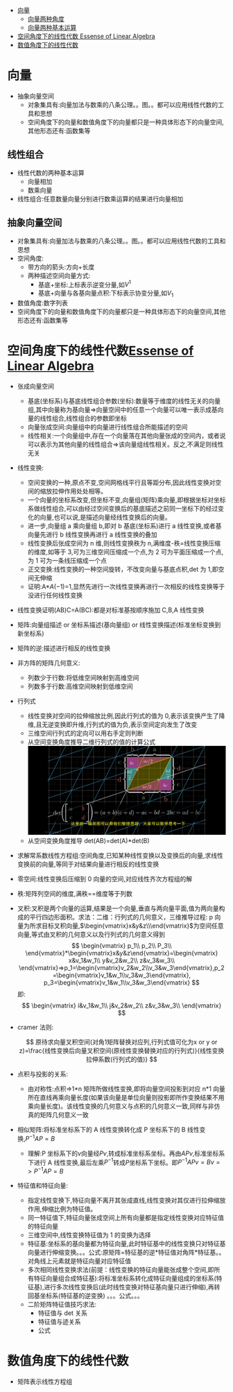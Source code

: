 - [向量](#向量)
  - [向量两种角度](#向量两种角度)
  - [向量两种基本运算](#向量两种基本运算)
- [空间角度下的线性代数 Essense of Linear Algebra](#空间角度下的线性代数essense-of-linear-algebra)
- [数值角度下的线性代数](#数值角度下的线性代数)

# 向量

- 抽象向量空间
  - 对象集具有:向量加法与数乘的八条公理。。图。。都可以应用线性代数的工具和思想
  - 空间角度下的向量和数值角度下的向量都只是一种具体形态下的向量空间,其他形态还有:函数集等

## 线性组合

- 线性代数的两种基本运算
  - 向量相加
  - 数乘向量
- 线性组合:任意数量向量分别进行数乘运算的结果进行向量相加

## 抽象向量空间

- 对象集具有:向量加法与数乘的八条公理。。图。。都可以应用线性代数的工具和思想
- 空间角度:
  - 带方向的箭头:方向+长度
  - 两种描述空间向量方式:
    - 基底+坐标:上标表示逆变分量,如$V^1$
    - 基底+向量与各基向量点积:下标表示协变分量,如$V_1$
- 数值角度:数字列表
- 空间角度下的向量和数值角度下的向量都只是一种具体形态下的向量空间,其他形态还有:函数集等

# 空间角度下的线性代数[Essense of Linear Algebra](https://www.bilibili.com/video/BV1Ys411k7yQ?spm_id_from=333.337.search-card.all.click)

- 张成向量空间
  - 基底(坐标系)与基底线性组合参数(坐标):数量等于维度的线性无关的向量组,其中向量称为基向量=>向量空间中的任意一个向量可以唯一表示成基向量的线性组合,线性组合的参数即坐标
  - 向量张成空间:向量组中的向量进行线性组合所能描述的空间
  - 线性相关:一个向量组中,存在一个向量落在其他向量张成的空间内，或者说可以表示为其他向量的线性组合=>该向量组线性相关。反之,不满足则线性无关
- 线性变换:
  - 空间变换的一种,原点不变,空间网格线平行且等距分布,因此线性变换对空间的缩放拉伸作用处处相等。
  - 一个向量的坐标系改变,但坐标不变,向量组(矩阵)乘向量,即根据坐标对坐标系做线性组合,可以由经过空间变换后的基底描述之前同一坐标下的经过变化的向量,也可以说,是描述向量经线性变换后的向量。
  - 进一步,向量组 a 乘向量组 b,即对 b 基底(坐标系)进行 a 线性变换,或者基向量先进行 b 线性变换再进行 a 线性变换的叠加
  - 线性变换后张成空间为 n 维,则线性变换秩为 n,满维度-秩=线性变换压缩的维度,如等于 3,可为三维空间压缩成一个点,为 2 可为平面压缩成一个点,为 1 可为一条线压缩成一个点
  - 正交变换:线性变换的一种空间旋转，不改变向量与基底点积,det 为 1,即空间无伸缩
  - 证明:A\*$A(-1)$=1,显然先进行一次线性变换再进行一次相反的线性变换等于没进行任何线性变换
- 线性变换证明(AB)C=A(BC):都是对标准基按顺序施加 C,B,A 线性变换
- 矩阵:向量组描述 or 坐标系描述(基向量组) or 线性变换描述(标准坐标变换到新坐标系)
- 矩阵的逆:描述进行相反的线性变换
- 非方阵的矩阵几何意义:

  - 列数少于行数:将低维空间映射到高维空间
  - 列数多于行数:高维空间映射到低维空间

- 行列式
  - 线性变换对空间的拉伸缩放比例,因此行列式的值为 0,表示该变换产生了降维,且无逆变换即升维,行列式的值为负,表示空间定向发生了改变
  - 三维空间行列式的定向可以用右手定则判断
  - 从空间变换角度推导二维行列式的值的计算公式
    <img src="./resource/image/二维行列式计算公式推导.jpg" width="800px">
  - 从空间变换角度推导 det(AB)=det(A)\*det(B)
- 求解常系数线性方程组:空间角度,已知某种线性变换以及变换后的向量,求线性变换前的向量,等同于对结果向量进行相反的线性变换
- 零空间:线性变换后压缩到 0 向量的空间,对应线性齐次方程组的解
- 秩:矩阵列空间的维度,满秩==维度等于列数
- 叉积:叉积是两个向量的运算,结果是一个向量,垂直与两向量平面,值为两向量构成的平行四边形面积。求法：二维：行列式的几何意义，三维推导过程:
  p 向量为所求目标叉积向量,$\begin{vmatrix}x&y&z\\\end{vmatrix}$为空间任意向量,等式由叉积的几何意义以及行列式的几何意义得到
  $$
  \begin{vmatrix}
  p_1\\
  p_2\\
  P_3\\
  \end{vmatrix}*\begin{vmatrix}x&y&z\end{vmatrix}=\begin{vmatrix}
  x&v_1&w_1\\
  y&v_2&w_2\\
  z&v_3&w_3\\
  \end{vmatrix}=>p_1=\begin{vmatrix}v_2&w_2\\v_3&w_3\end{vmatrix},p_2=\begin{vmatrix}v_1&w_1\\v_3&w_3\end{vmatrix},
  p_3=\begin{vmatrix}v_1&w_1\\v_3&w_3\end{vmatrix}
  $$
  即:
  $$
  \begin{vmatrix}
  i&v_1&w_1\\
  j&v_2&w_2\\
  z&v_3&w_3\\
  \end{vmatrix}
  $$
- cramer 法则:

  $$
  原待求向量叉积空间(对角1矩阵替换对应列,行列式值可化为x or y or z)=\frac{线性变换后向量叉积空间(原线性变换替换对应的行列式)}{线性变换拉伸系数(行列式的值)}
  $$

- 点积与投影的关系:
  - 由对称性:点积=>1\*n 矩阵所做线性变换,即将向量空间投影到对应 n\*1 向量所在直线再乘向量长度(如果该向量是单位向量则投影即所作变换结果不用乘向量长度)。该线性变换的几何意义与点积的几何意义一致,同样与非仿真的矩阵几何意义一致
- 相似矩阵:将标准坐标系下的 A 线性变换转化成 P 坐标系下的 B 线性变换,$P^{-1}AP=B$
  - 理解:P 坐标系下的$v$向量经$Pv$,转成标准坐标系坐标。再由$APv$,标准坐标系下进行 A 线性变换,最后左乘$P^{-1}$转成$P$坐标系下坐标。即$P^{-1}APv=Bv=>P^{-1}AP=B$
- 特征值和特征向量:

  - 指定线性变换下,特征向量不离开其张成直线,线性变换对其仅进行拉伸缩放作用,伸缩比例为特征值。
  - 同一特征值下,特征向量张成空间上所有向量都是指定线性变换对应特征值的特征向量
  - 三维空间中,线性变换特征值为 1 的变换为选择
  - 特征基:坐标系的基向量都为特征向量,此时特征基中的线性变换只对特征基向量进行伸缩变换。。。公式:原矩阵=特征基的逆\*特征值对角阵\*特征基。。对角线上元素就是特征向量对应特征值
  - 多次相同线性变换求法(前提：线性变换的特征向量能张成整个空间,即所有特征向量组合成特征基):将标准坐标系转化成特征向量组成的坐标系(特征基),进行多次线性变换后(此时线性变换对特征基向量只进行伸缩),再转回基坐标系(特征基的逆变换)
    。。。公式。。。
  - 二阶矩阵特征值技巧求法:
    - 特征值与 det 关系
    - 特征值与迹关系
    - 公式

# 数值角度下的线性代数

- 矩阵表示线性方程组
